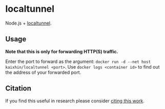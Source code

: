 localtunnel
===========
Node.js + [localtunnel](http://localtunnel.me/).

Usage
-----
**Note that this is only for forwarding HTTP(S) traffic.**

Enter the port to forward as the argument: `docker run -d --net host kaixhin/localtunnel <port>`.
Use `docker logs <container id>` to find out the address of your forwarded port.

Citation
--------
If you find this useful in research please consider [citing this work](https://github.com/Kaixhin/dockerfiles/blob/master/CITATION.md).
